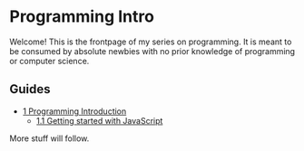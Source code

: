 # Programming Intro

Welcome! This is the frontpage of my series on programming. It is meant to be consumed by absolute newbies with no prior knowledge of programming or computer science. 

## Guides

- [1 Programming Introduction](1-intro/1-0-programming-intro.md)
  - [1.1 Getting started with JavaScript](1-intro/1-1-getting-started-js.md)


More stuff will follow.
